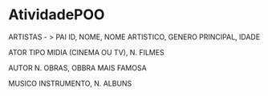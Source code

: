 # AtividadePOO

ARTISTAS - > PAI
ID, NOME, NOME ARTISTICO, GENERO PRINCIPAL, IDADE

ATOR
TIPO MIDIA (CINEMA OU TV), N. FILMES

AUTOR
N. OBRAS, OBBRA MAIS FAMOSA

MUSICO
INSTRUMENTO, N. ALBUNS
